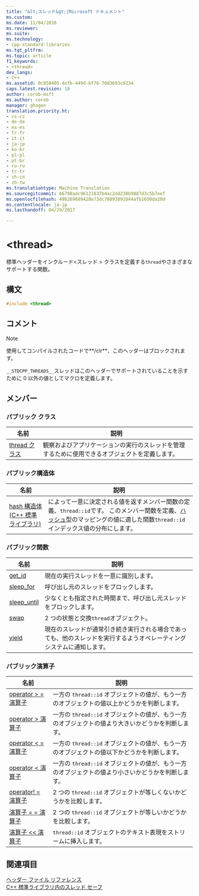 ```yaml
---
title: "&lt;スレッド&gt;|Microsoft ドキュメント"
ms.custom: 
ms.date: 11/04/2016
ms.reviewer: 
ms.suite: 
ms.technology:
- cpp-standard-libraries
ms.tgt_pltfrm: 
ms.topic: article
f1_keywords:
- <thread>
dev_langs:
- C++
ms.assetid: 0c858405-4efb-449d-bf76-70d3693c9234
caps.latest.revision: 18
author: corob-msft
ms.author: corob
manager: ghogen
translation.priority.ht:
- cs-cz
- de-de
- es-es
- fr-fr
- it-it
- ja-jp
- ko-kr
- pl-pl
- pt-br
- ru-ru
- tr-tr
- zh-cn
- zh-tw
ms.translationtype: Machine Translation
ms.sourcegitcommit: 66798adc96121837b4ac2dd238b9887d3c5b7eef
ms.openlocfilehash: 496269689428e73dc78893092844afb1650da20d
ms.contentlocale: ja-jp
ms.lasthandoff: 04/29/2017

---
```

# <a name="ltthreadgt"></a>&lt;thread&gt;
標準ヘッダーをインクルード\<スレッド > クラスを定義する`thread`やさまざまなサポートする関数。  
  
## <a name="syntax"></a>構文  
  
```cpp  
#include <thread>  
```  
  
## <a name="remarks"></a>コメント  
  
> [!NOTE]
>  使用してコンパイルされたコードで**/clr**、このヘッダーはブロックされます。  
  
 `__STDCPP_THREADS__`スレッドはこのヘッダーでサポートされていることを示すために 0 以外の値としてマクロを定義します。  
  
## <a name="members"></a>メンバー  
  
### <a name="public-classes"></a>パブリック クラス  
  
|名前|説明|  
|----------|-----------------|  
|[thread クラス](../standard-library/thread-class.md)|観察およびアプリケーションの実行のスレッドを管理するために使用できるオブジェクトを定義します。|  
  
### <a name="public-structures"></a>パブリック構造体  
  
|名前|説明|  
|----------|-----------------|  
|[hash 構造体 (C++ 標準ライブラリ)](../standard-library/hash-structure-stl.md)|によって一意に決定される値を返すメンバー関数の定義、`thread::id`です。 このメンバー関数を定義、[ハッシュ](../standard-library/hash-class.md)型のマッピングの値に適した関数`thread::id`インデックス値の分布にします。|  
  
### <a name="public-functions"></a>パブリック関数  
  
|名前|説明|  
|----------|-----------------|  
|[get_id](../standard-library/thread-functions.md#get_id)|現在の実行スレッドを一意に識別します。|  
|[sleep_for](../standard-library/thread-functions.md#sleep_for)|呼び出し元のスレッドをブロックします。|  
|[sleep_until](../standard-library/thread-functions.md#sleep_until)|少なくとも指定された時間まで、呼び出し元スレッドをブロックします。|  
|[swap](../standard-library/thread-functions.md#swap)|2 つの状態と交換`thread`オブジェクト。|  
|[yield](../standard-library/thread-functions.md#yield)|現在のスレッドが通常引き続き実行される場合であっても、他のスレッドを実行するようオペレーティング システムに通知します。|  
  
### <a name="public-operators"></a>パブリック演算子  
  
|名前|説明|  
|----------|-----------------|  
|[operator > = 演算子](../standard-library/thread-operators.md#op_gt_eq)|一方の `thread::id` オブジェクトの値が、もう一方のオブジェクトの値以上かどうかを判断します。|  
|[operator > 演算子](../standard-library/thread-operators.md#op_gt)|一方の `thread::id` オブジェクトの値が、もう一方のオブジェクトの値より大きいかどうかを判断します。|  
|[operator < = 演算子](../standard-library/thread-operators.md#op_lt_eq)|一方の `thread::id` オブジェクトの値が、もう一方のオブジェクトの値以下かどうかを判断します。|  
|[operator < 演算子](../standard-library/thread-operators.md#op_lt)|一方の `thread::id` オブジェクトの値が、もう一方のオブジェクトの値より小さいかどうかを判断します。|  
|[operator! = 演算子](../standard-library/thread-operators.md#op_neq)|2 つの `thread::id` オブジェクトが等しくないかどうかを比較します。|  
|[演算子 = = 演算子](../standard-library/thread-operators.md#op_eq_eq)|2 つの `thread::id` オブジェクトが等しいかどうかを比較します。|  
|[演算子 << 演算子](../standard-library/thread-operators.md#op_lt_lt)|`thread::id` オブジェクトのテキスト表現をストリームに挿入します。|  
  
## <a name="see-also"></a>関連項目  
 [ヘッダー ファイル リファレンス](../standard-library/cpp-standard-library-header-files.md)   
 [C++ 標準ライブラリ内のスレッド セーフ](../standard-library/thread-safety-in-the-cpp-standard-library.md)


